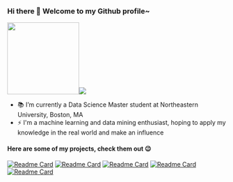 ### Hi there 👋 Welcome to my Github profile~

<!-- ![Weipeng Zhang's GitHub Stats](https://github-readme-stats.vercel.app/api?username=Wp-Zhang&title_color=1d87da&icon_color=539bf5&text_color=539bf5&bg_color=0000&show_icons=true) -->

<img height=165 src="https://github-readme-stats.vercel.app/api?username=Wp-Zhang&bg_color=00000000&text_color=58a6ff&hide_border=true&disable_animations=true&include_all_commits=true"><img src="https://github-readme-stats.vercel.app/api/top-langs/?username=Wp-Zhang&layout=compact&bg_color=00000000&text_color=58a6ff&hide_border=true&disable_animations=true" />

<!-- [![Top Langs](https://github-readme-stats.vercel.app/api/top-langs/?username=Wp-Zhang&hide=typescript,css,html,c,ruby&layout=compact&langs_count=8)](https://github.com/anuraghazra/github-readme-stats) -->

<!-- [![wakatime stats](https://github-readme-stats.vercel.app/api/wakatime?username=Wp-Zhang&layout=Compact)](https://github.com/anuraghazra/github-readme-stats) -->

- 📚 I’m currently a Data Science Master student at Northeastern University, Boston, MA
- ⚡ I'm a machine learning and data mining enthusiast, hoping to apply my knowledge in the real world and make an influence

#### Here are some of my projects, check them out 😉

<!-- [![Readme Card](https://github-readme-stats.vercel.app/api/pin/?username=Wp-Zhang&repo=HandyRec&title_color=1d87da&icon_color=539bf5&text_color=539bf5&bg_color=0000)](https://github.com/Wp-Zhang/HandyRec)
[![Readme Card](https://github-readme-stats.vercel.app/api/pin/?username=Wp-Zhang&repo=H-M-Fashion-RecSys&title_color=1d87da&icon_color=539bf5&text_color=539bf5&bg_color=0000)](https://github.com/Wp-Zhang/H-M-Fashion-RecSys)
[![Readme Card](https://github-readme-stats.vercel.app/api/pin/?username=Wp-Zhang&repo=DS-5220-Final-Project&title_color=1d87da&icon_color=539bf5&text_color=539bf5&bg_color=0000)](https://github.com/Wp-Zhang/DS-5220-Final-Project)
[![Readme Card](https://github-readme-stats.vercel.app/api/pin/?username=Wp-Zhang&repo=DS-5110-Final-Project&title_color=1d87da&icon_color=539bf5&text_color=539bf5&bg_color=0000)](https://github.com/Wp-Zhang/DS-5110-Final-Project)
[![Readme Card](https://github-readme-stats.vercel.app/api/pin/?username=Wp-Zhang&repo=DS-5110-Mini-Poster&title_color=1d87da&icon_color=539bf5&text_color=539bf5&bg_color=0000)](https://github.com/Wp-Zhang/DS-5110-Mini-Poster) -->
[![Readme Card](https://github-readme-stats.vercel.app/api/pin/?username=Wp-Zhang&repo=HandyRec&bg_color=00000000&text_color=58a6ff&hide_border=true&disable_animations=true)](https://github.com/Wp-Zhang/HandyRec)
[![Readme Card](https://github-readme-stats.vercel.app/api/pin/?username=Wp-Zhang&repo=H-M-Fashion-RecSys&bg_color=00000000&text_color=58a6ff&hide_border=true&disable_animations=true)](https://github.com/Wp-Zhang/H-M-Fashion-RecSys)
[![Readme Card](https://github-readme-stats.vercel.app/api/pin/?username=Wp-Zhang&repo=DS-5220-Final-Project&bg_color=00000000&text_color=58a6ff&hide_border=true&disable_animations=true)](https://github.com/Wp-Zhang/DS-5220-Final-Project)
[![Readme Card](https://github-readme-stats.vercel.app/api/pin/?username=Wp-Zhang&repo=DS-5110-Final-Project&bg_color=00000000&text_color=58a6ff&hide_border=true&disable_animations=true)](https://github.com/Wp-Zhang/DS-5110-Final-Project)
[![Readme Card](https://github-readme-stats.vercel.app/api/pin/?username=Wp-Zhang&repo=DS-5110-Mini-Poster&bg_color=00000000&text_color=58a6ff&hide_border=true&disable_animations=true)](https://github.com/Wp-Zhang/DS-5110-Mini-Poster)


<!--
Here are some ideas to get you started:

- 🔭 I’m currently working on ...
- 🌱 I’m currently learning ...
- 👯 I’m looking to collaborate on ...
- 🤔 I’m looking for help with ...
- 💬 Ask me about ...
- 📫 How to reach me: ...
- 😄 Pronouns: ...
- ⚡ Fun fact: ...
-->
